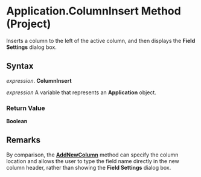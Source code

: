 
# Application.ColumnInsert Method (Project)

Inserts a column to the left of the active column, and then displays the  **Field Settings** dialog box.


## Syntax

 _expression_. **ColumnInsert**

 _expression_ A variable that represents an **Application** object.


### Return Value

 **Boolean**


## Remarks

By comparison, the  **[AddNewColumn](009071ad-b713-4252-ab1c-781d58620d8c.md)** method can specify the column location and allows the user to type the field name directly in the new column header, rather than showing the **Field Settings** dialog box.

